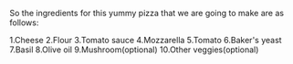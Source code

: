 So the ingredients for this yummy pizza that we are going to make are as follows:

1.Cheese
2.Flour
3.Tomato sauce
4.Mozzarella
5.Tomato
6.Baker's yeast
7.Basil
8.Olive oil
9.Mushroom(optional)
10.Other veggies(optional)